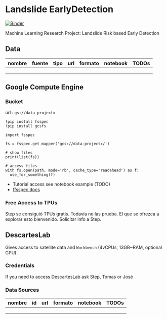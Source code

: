 # Landslide EarlyDetection
[![Binder](https://binder.pangeo.io/badge_logo.svg)](https://binder.pangeo.io/v2/gh/Competencia-de-Climate-Change/Landslide_EarlyDetection/master)

Machine Learning Research Project: Landslide Risk based Early Detection

## Data

| nombre | fuente | tipo | url | formato | notebook | TODOs |
|--------|--------|------|-----|---------|----------|-------|
|        |        |      |     |         |          |       |
|        |        |      |     |         |          |       |
|        |        |      |     |         |          |       |


## Google Compute Engine

### Bucket

url : `gs://data-projectx`

```{Python}
!pip install fsspec
!pip install gcsfs

import fsspec

fs = fsspec.get_mapper('gcs://data-projectx/')

# show files
print(list(fs))

# access files
with fs.open(path, mode='rb', cache_type='readahead') as f:
  use_for_something(f)
```

* Tutorial access see notebook example (TODO)
* [ffsspec docs](https://readthedocs.org/projects/filesystem-spec/downloads/pdf/latest/)

### Free Access to TPUs

Step se consiguió TPUs gratis. Todavía no las prueba. El que se ofrezca a explorar esto bienvenido.
Solicitar info a Step.


## DescartesLab

Gives access to satellite data and `Workbench` (4vCPUs, 13GB~RAM, optional GPU)

### Credentials

If you need to access DescartesLab ask Step, Tomas or José

### Data Sources

| nombre |   id   | url  | formato | notebook | TODOs    |
|--------|--------|------|---------|----------|----------|
|        |        |      |         |          |          |
|        |        |      |         |          |          |
|        |        |      |         |          |          |
